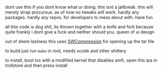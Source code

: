 dont use this if you dont know what ur doing. this isnt a jailbreak. this will merely strap procursus. as of now no tweaks will work. hardly any packages. hardly any repos. for developers to mess about with. have fun 

all this code is dog shit, its thrown together with a knife and fork because quite frankly i dont give a fuck and neither should you. queen of ui design

out of shere laziness this uses [SWCompression](https://github.com/tsolomko/SWCompression) for opening up the tar file 

to build just run `make` in root, needs xcode and other shittery

to install, boot ios with a modified kernel that disables amfi, open this ipa in trollstore and then press install

